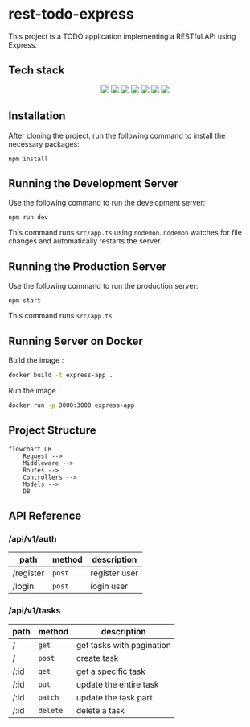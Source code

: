 # rest-todo-express

This project is a TODO application implementing a RESTful API using Express.



## Tech stack

<div align=center>
<img src="https://img.shields.io/badge/Node.js-43853D?style=for-the-badge&logo=node.js&logoColor=white">
<img src="https://img.shields.io/badge/express-000000?style=for-the-badge&logo=express&logoColor=white">
<img src="https://img.shields.io/badge/SQLite-07405E?style=for-the-badge&logo=sqlite&logoColor=white">
<img src="https://img.shields.io/badge/Prisma-3982CE?style=for-the-badge&logo=Prisma&logoColor=white">
<img src="https://img.shields.io/badge/json%20web%20tokens-323330?style=for-the-badge&logo=json-web-tokens&logoColor=pink">
<img src="https://img.shields.io/badge/TypeScript-007ACC?style=for-the-badge&logo=typescript&logoColor=white">
<img src="https://img.shields.io/badge/-Zod-3E67B1?style=for-the-badge&logo=zod&logoColor=white">
</div>


## Installation

After cloning the project, run the following command to install the necessary packages:

```
npm install
```



## Running the Development Server

Use the following command to run the development server:

```
npm run dev
```

This command runs `src/app.ts` using `nodemon`. `nodemon` watches for file changes and automatically restarts the server.



## Running the Production Server

Use the following command to run the production server:

```
npm start
```

This command runs `src/app.ts`.



## Running Server on Docker

Build the image :

```bash
docker build -t express-app .
```

Run the image :

```bash
docker run -p 3000:3000 express-app
```



## Project Structure



```mermaid
flowchart LR
    Request -->
    Middleware -->
    Routes -->
    Controllers -->
    Models -->
	DB
```



## API Reference

### /api/v1/auth

| path      | method | description   |
| --------- | ------ | ------------- |
| /register | `post` | register user |
| /login    | `post` | login user    |



### /api/v1/tasks

| path | method   | description               |
| ---- | -------- | ------------------------- |
| /    | `get`    | get tasks with pagination |
| /    | `post`   | create task               |
| /:id | `get`    | get a specific task       |
| /:id | `put`    | update the entire task    |
| /:id | `patch`  | update the task part      |
| /:id | `delete` | delete a task             |
